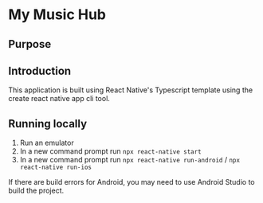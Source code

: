 # My Music Hub

## Purpose

## Introduction

This application is built using React Native's Typescript template using the create react native app cli tool.

## Running locally

1. Run an emulator
2. In a new command prompt run `npx react-native start`
3. In a new command prompt run `npx react-native run-android` / `npx react-native run-ios`

If there are build errors for Android, you may need to use Android Studio to build the project.